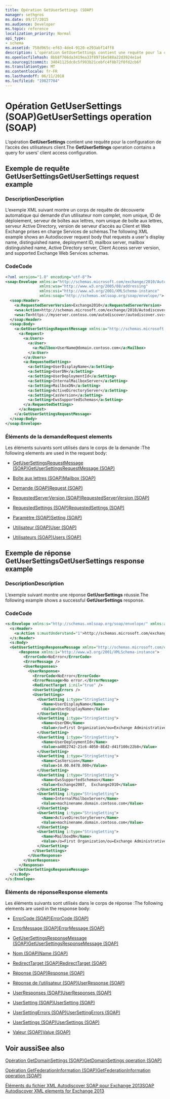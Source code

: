 ```yaml
---
title: Opération GetUserSettings (SOAP)
manager: sethgros
ms.date: 09/17/2015
ms.audience: Developer
ms.topic: reference
localization_priority: Normal
api_type:
- schema
ms.assetid: 758d965c-ef63-4de4-9120-e293abf14ff8
description: L’opération GetUserSettings contient une requête pour la configuration de l’accès des utilisateurs client.
ms.openlocfilehash: 8bb8f766da3419ea33f89716e588a22d3924e1a4
ms.sourcegitcommit: 34041125dc8c5f993b21cebfc4f8b72f0fd2cb6f
ms.translationtype: MT
ms.contentlocale: fr-FR
ms.lasthandoff: 06/11/2018
ms.locfileid: "19827704"
---
```

# <a name="getusersettings-operation-soap"></a><span data-ttu-id="9ba72-103">Opération GetUserSettings (SOAP)</span><span class="sxs-lookup"><span data-stu-id="9ba72-103">GetUserSettings operation (SOAP)</span></span>

<span data-ttu-id="9ba72-104">L’opération **GetUserSettings** contient une requête pour la configuration de l’accès des utilisateurs client.</span><span class="sxs-lookup"><span data-stu-id="9ba72-104">The **GetUserSettings** operation contains a query for users' client access configuration.</span></span> 
  
## <a name="getusersettings-request-example"></a><span data-ttu-id="9ba72-105">Exemple de requête GetUserSettings</span><span class="sxs-lookup"><span data-stu-id="9ba72-105">GetUserSettings request example</span></span>

### <a name="description"></a><span data-ttu-id="9ba72-106">Description</span><span class="sxs-lookup"><span data-stu-id="9ba72-106">Description</span></span>

<span data-ttu-id="9ba72-107">L’exemple XML suivant montre un corps de requête de découverte automatique qui demande d’un utilisateur nom complet, nom unique, ID de déploiement, serveur de boîtes aux lettres, nom unique de boîte aux lettres, serveur Active Directory, version de serveur d’accès au Client et Web Exchange prises en charge Services de schémas.</span><span class="sxs-lookup"><span data-stu-id="9ba72-107">The following XML example shows an Autodiscover request body that requests a user's display name, distinguished name, deployment ID, mailbox server, mailbox distinguished name, Active Directory server, Client Access server version, and supported Exchange Web Services schemas.</span></span>
  
### <a name="code"></a><span data-ttu-id="9ba72-108">Code</span><span class="sxs-lookup"><span data-stu-id="9ba72-108">Code</span></span>

```XML
<?xml version="1.0" encoding="utf-8"?>
<soap:Envelope xmlns:a="http://schemas.microsoft.com/exchange/2010/Autodiscover"      
               xmlns:wsa="http://www.w3.org/2005/08/addressing" 
               xmlns:xsi="http://www.w3.org/2001/XMLSchema-instance"      
               xmlns:soap="http://schemas.xmlsoap.org/soap/envelope/">
  <soap:Header>
    <a:RequestedServerVersion>Exchange2010</a:RequestedServerVersion>
    <wsa:Action>http://schemas.microsoft.com/exchange/2010/Autodiscover/Autodiscover/GetUserSettings</wsa:Action>
    <wsa:To>https://myserver.contoso.com/autodiscover/autodiscover.svc</wsa:To>
  </soap:Header>
  <soap:Body>
    <a:GetUserSettingsRequestMessage xmlns:a="http://schemas.microsoft.com/exchange/2010/Autodiscover">
      <a:Request>
        <a:Users>
          <a:User>
            <a:Mailbox>UserName@domain.contoso.com</a:Mailbox>
          </a:User>
        </a:Users>
        <a:RequestedSettings>
          <a:Setting>UserDisplayName</a:Setting>
          <a:Setting>UserDN</a:Setting>
          <a:Setting>UserDeploymentId</a:Setting>
          <a:Setting>InternalMailboxServer</a:Setting>
          <a:Setting>MailboxDN</a:Setting>
          <a:Setting>ActiveDirectoryServer</a:Setting>
          <a:Setting>CasVersion</a:Setting>
          <a:Setting>EwsSupportedSchemas</a:Setting>
        </a:RequestedSettings>
      </a:Request>
    </a:GetUserSettingsRequestMessage>
  </soap:Body>
</soap:Envelope>

```

### <a name="request-elements"></a><span data-ttu-id="9ba72-109">Éléments de la demande</span><span class="sxs-lookup"><span data-stu-id="9ba72-109">Request elements</span></span>

<span data-ttu-id="9ba72-110">Les éléments suivants sont utilisés dans le corps de la demande :</span><span class="sxs-lookup"><span data-stu-id="9ba72-110">The following elements are used in the request body:</span></span>
  
- [<span data-ttu-id="9ba72-111">GetUserSettingsRequestMessage (SOAP)</span><span class="sxs-lookup"><span data-stu-id="9ba72-111">GetUserSettingsRequestMessage (SOAP)</span></span>](getusersettingsrequestmessage-soap.md)
    
- [<span data-ttu-id="9ba72-112">Boîte aux lettres (SOAP)</span><span class="sxs-lookup"><span data-stu-id="9ba72-112">Mailbox (SOAP)</span></span>](mailbox-soap.md)
    
- [<span data-ttu-id="9ba72-113">Demande (SOAP)</span><span class="sxs-lookup"><span data-stu-id="9ba72-113">Request (SOAP)</span></span>](request-soap.md)
    
- [<span data-ttu-id="9ba72-114">RequestedServerVersion (SOAP)</span><span class="sxs-lookup"><span data-stu-id="9ba72-114">RequestedServerVersion (SOAP)</span></span>](requestedserverversion-soap.md)
    
- [<span data-ttu-id="9ba72-115">RequestedSettings (SOAP)</span><span class="sxs-lookup"><span data-stu-id="9ba72-115">RequestedSettings (SOAP)</span></span>](requestedsettings-soap.md)
    
- [<span data-ttu-id="9ba72-116">Paramètre (SOAP)</span><span class="sxs-lookup"><span data-stu-id="9ba72-116">Setting (SOAP)</span></span>](setting-soap.md)
    
- [<span data-ttu-id="9ba72-117">Utilisateur (SOAP)</span><span class="sxs-lookup"><span data-stu-id="9ba72-117">User (SOAP)</span></span>](user-soap.md)
    
- [<span data-ttu-id="9ba72-118">Utilisateurs (SOAP)</span><span class="sxs-lookup"><span data-stu-id="9ba72-118">Users (SOAP)</span></span>](users-soap.md)
    
## <a name="getusersettings-response-example"></a><span data-ttu-id="9ba72-119">Exemple de réponse GetUserSettings</span><span class="sxs-lookup"><span data-stu-id="9ba72-119">GetUserSettings response example</span></span>

### <a name="description"></a><span data-ttu-id="9ba72-120">Description</span><span class="sxs-lookup"><span data-stu-id="9ba72-120">Description</span></span>

<span data-ttu-id="9ba72-121">L’exemple suivant montre une réponse **GetUserSettings** réussie.</span><span class="sxs-lookup"><span data-stu-id="9ba72-121">The following example shows a successful **GetUserSettings** response.</span></span> 
  
### <a name="code"></a><span data-ttu-id="9ba72-122">Code</span><span class="sxs-lookup"><span data-stu-id="9ba72-122">Code</span></span>

```XML
<s:Envelope xmlns:s="http://schemas.xmlsoap.org/soap/envelope/" xmlns:a="http://www.w3.org/2005/08/addressing">
  <s:Header>
    <a:Action s:mustUnderstand="1">http://schemas.microsoft.com/exchange/2010/Autodiscover/Autodiscover/GetUserSettingsResponse</a:Action>
  </s:Header>
  <s:Body>
  <GetUserSettingsResponseMessage xmlns="http://schemas.microsoft.com/exchange/2010/Autodiscover">
      <Response xmlns:i="http://www.w3.org/2001/XMLSchema-instance">
        <ErrorCode>NoError</ErrorCode>
        <ErrorMessage />
        <UserResponses>
          <UserResponse>
            <ErrorCode>NoError</ErrorCode>
            <ErrorMessage>No error.</ErrorMessage>
            <RedirectTarget i:nil="true" />
            <UserSettingErrors />
            <UserSettings>
              <UserSetting i:type="StringSetting">
                <Name>UserDisplayName</Name>
                <Value>UserDisplayName</Value>
              </UserSetting>
              <UserSetting i:type="StringSetting">
                <Name>UserDN</Name>
                <Value>/o=First Organization/ou=Exchange Administrative Group (SDASDASDJ)/cn=Recipients/cn=UserDisplayName</Value>
              </UserSetting>
              <UserSetting i:type="StringSetting">
                <Name>UserDeploymentId</Name>
                <Value>a40E2742-21c6-4050-8Ed2-d41f100c22b8</Value>
              </UserSetting>
              <UserSetting i:type="StringSetting">
                <Name>CasVersion</Name>
                <Value>14.00.0478.000</Value>
              </UserSetting>
              <UserSetting i:type="StringSetting">
                <Name>EwsSupportedSchemas</Name>
                <Value>Exchange2007,  Exchange2010</Value>
              </UserSetting>
              <UserSetting i:type="StringSetting">
                <Name>InternalMailboxServer</Name>
                <Value>machinename.domain.contoso.com</Value>
              </UserSetting>
              <UserSetting i:type="StringSetting">
                <Name>ActiveDirectoryServer</Name>
                <Value>machinename.domain.contoso.com</Value>
              </UserSetting>
              <UserSetting i:type="StringSetting">
                <Name>MailboxDN</Name>
                <Value>/o=First Organization/ou=Exchange Administrative Group (SDASDASDJ)/cn=Configuration/cn=Servers/cn=server/cn=Contoso Pri MDB</Value>
              </UserSetting>
            </UserSettings>
          </UserResponse>
        </UserResponses>
      </Response>
    </GetUserSettingsResponseMessage>
  </s:Body>
</s:Envelope>
```

### <a name="response-elements"></a><span data-ttu-id="9ba72-123">Éléments de réponse</span><span class="sxs-lookup"><span data-stu-id="9ba72-123">Response elements</span></span>

<span data-ttu-id="9ba72-124">Les éléments suivants sont utilisés dans le corps de réponse :</span><span class="sxs-lookup"><span data-stu-id="9ba72-124">The following elements are used in the response body:</span></span>
  
- [<span data-ttu-id="9ba72-125">ErrorCode (SOAP)</span><span class="sxs-lookup"><span data-stu-id="9ba72-125">ErrorCode (SOAP)</span></span>](errorcode-soap.md)
    
- [<span data-ttu-id="9ba72-126">ErrorMessage (SOAP)</span><span class="sxs-lookup"><span data-stu-id="9ba72-126">ErrorMessage (SOAP)</span></span>](errormessage-soap.md)
    
- [<span data-ttu-id="9ba72-127">GetUserSettingsResponseMessage (SOAP)</span><span class="sxs-lookup"><span data-stu-id="9ba72-127">GetUserSettingsResponseMessage (SOAP)</span></span>](getusersettingsresponsemessage-soap.md)
    
- [<span data-ttu-id="9ba72-128">Nom (SOAP)</span><span class="sxs-lookup"><span data-stu-id="9ba72-128">Name (SOAP)</span></span>](name-soap.md)
    
- [<span data-ttu-id="9ba72-129">RedirectTarget (SOAP)</span><span class="sxs-lookup"><span data-stu-id="9ba72-129">RedirectTarget (SOAP)</span></span>](redirecttarget-soap.md)
    
- [<span data-ttu-id="9ba72-130">Réponse (SOAP)</span><span class="sxs-lookup"><span data-stu-id="9ba72-130">Response (SOAP)</span></span>](response-soap.md)
    
- [<span data-ttu-id="9ba72-131">Réponse de l’utilisateur (SOAP)</span><span class="sxs-lookup"><span data-stu-id="9ba72-131">UserResponse (SOAP)</span></span>](userresponse-soap.md)
    
- [<span data-ttu-id="9ba72-132">UserResponses (SOAP)</span><span class="sxs-lookup"><span data-stu-id="9ba72-132">UserResponses (SOAP)</span></span>](userresponses-soap.md)
    
- [<span data-ttu-id="9ba72-133">UserSetting (SOAP)</span><span class="sxs-lookup"><span data-stu-id="9ba72-133">UserSetting (SOAP)</span></span>](usersetting-soap.md)
    
- [<span data-ttu-id="9ba72-134">UserSettingErrors (SOAP)</span><span class="sxs-lookup"><span data-stu-id="9ba72-134">UserSettingErrors (SOAP)</span></span>](usersettingerrors-soap.md)
    
- [<span data-ttu-id="9ba72-135">UserSettings (SOAP)</span><span class="sxs-lookup"><span data-stu-id="9ba72-135">UserSettings (SOAP)</span></span>](usersettings-soap.md)
    
- [<span data-ttu-id="9ba72-136">Valeur (SOAP)</span><span class="sxs-lookup"><span data-stu-id="9ba72-136">Value (SOAP)</span></span>](value-soap.md)
    
## <a name="see-also"></a><span data-ttu-id="9ba72-137">Voir aussi</span><span class="sxs-lookup"><span data-stu-id="9ba72-137">See also</span></span>



[<span data-ttu-id="9ba72-138">Opération GetDomainSettings (SOAP)</span><span class="sxs-lookup"><span data-stu-id="9ba72-138">GetDomainSettings operation (SOAP)</span></span>](getdomainsettings-operation-soap.md)
  
[<span data-ttu-id="9ba72-139">Opération GetFederationInformation (SOAP)</span><span class="sxs-lookup"><span data-stu-id="9ba72-139">GetFederationInformation operation (SOAP)</span></span>](getfederationinformation-operation-soap.md)


[<span data-ttu-id="9ba72-140">Éléments du fichier XML Autodiscover SOAP pour Exchange 2013</span><span class="sxs-lookup"><span data-stu-id="9ba72-140">SOAP Autodiscover XML elements for Exchange 2013</span></span>](soap-autodiscover-xml-elements-for-exchange-2013.md)

